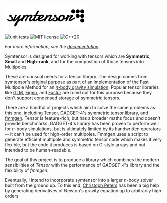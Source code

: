 <picture>
    <source srcset="doc/images/symtensor-dark.svg"  media="(prefers-color-scheme: dark)">
    <img src="doc/images/symtensor.svg" alt="symtensor logo">
</picture>

![unit tests](https://img.shields.io/github/actions/workflow/status/JacksonCampolattaro/symtensor/unit-tests-multi-platform.yml?logo=github&label=Unit%20tests) 
![MIT license](https://img.shields.io/badge/license-MIT-A51931) 
![C++20](https://img.shields.io/badge/standard-C%2B%2B20-blue?logo=cplusplus)

_For more information, see the [documentation](https://jackson.campolattaro.nl/symtensor)._

Symtensor is designed for working with tensors which are **Symmetric**, **Small** and **High-rank**, and for the composition of those tensors into Multipoles.

These are unusual needs for a tensor library. The design comes from symtensor's original purpose as part of an implementation of the Fast Multipole Method for an [_n_-body gravity simulation](https://github.com/JacksonCampolattaro/n-body). Popular tensor libraries like [GLM](https://github.com/g-truc/glm), [Eigen](https://github.com/libigl/eigen), and [Fastor](https://github.com/romeric/Fastor) are ruled out for this purpose because they don't support condensed storage of symmetric tensors.

There are a handful of projects which aim to solve the same problems as this one, including [Tensor](https://github.com/thenumbernine/Tensor), [GADGET-4's symmetric tensor library](https://github.com/weiguangcui/Gadget4/blob/Gadget4-Simba/src/data/symtensors.h), and [fmmgen](https://github.com/rpep/fmmgen). Tensor is feature-rich, but has a broader maths focus and doesn't provide benchmarks. GADGET-4's library has been proven to perform well for _n_-body simulations, but is ultimately limited by its handwritten operators -- it can't be used for high-order multipoles. Fmmgen uses a script to generate efficient multipole and symmetric tensor code which makes it very flexible, but the code it produces is based on C-style arrays and not intended to be human-readable.

The goal of this project is to produce a library which combines the modern sensibilities of _Tensor_ with the performance of _GADGET-4_'s library and the flexibility of _fmmgen_.

Eventually, I intend to incorporate symtensor into a larger _n_-body solver built from the ground up. To this end, [Christoph Peters](https://momentsingraphics.de/About.html) has been a big help by generating derivatives of Newton's gravity equation up to arbitrarily high orders. 
